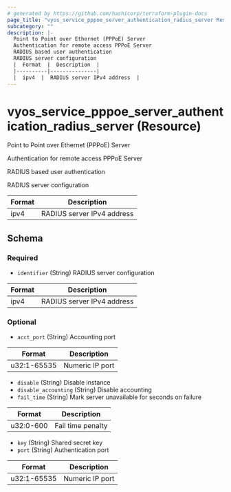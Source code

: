 ```yaml
---
# generated by https://github.com/hashicorp/terraform-plugin-docs
page_title: "vyos_service_pppoe_server_authentication_radius_server Resource - vyos"
subcategory: ""
description: |-
  Point to Point over Ethernet (PPPoE) Server
  Authentication for remote access PPPoE Server
  RADIUS based user authentication
  RADIUS server configuration
  |  Format  |  Description  |
  |----------|---------------|
  |  ipv4  |  RADIUS server IPv4 address  |
---
```


# vyos_service_pppoe_server_authentication_radius_server (Resource)

Point to Point over Ethernet (PPPoE) Server

Authentication for remote access PPPoE Server

RADIUS based user authentication

RADIUS server configuration

|  Format  |  Description  |
|----------|---------------|
|  ipv4  |  RADIUS server IPv4 address  |



<!-- schema generated by tfplugindocs -->
## Schema

### Required

- `identifier` (String) RADIUS server configuration

|  Format  |  Description  |
|----------|---------------|
|  ipv4  |  RADIUS server IPv4 address  |

### Optional

- `acct_port` (String) Accounting port

|  Format  |  Description  |
|----------|---------------|
|  u32:1-65535  |  Numeric IP port  |
- `disable` (String) Disable instance
- `disable_accounting` (String) Disable accounting
- `fail_time` (String) Mark server unavailable for <n> seconds on failure

|  Format  |  Description  |
|----------|---------------|
|  u32:0-600  |  Fail time penalty  |
- `key` (String) Shared secret key
- `port` (String) Authentication port

|  Format  |  Description  |
|----------|---------------|
|  u32:1-65535  |  Numeric IP port  |
